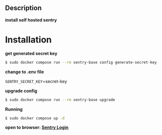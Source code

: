 ## Description
**install self hosted sentry**

# Installation
**get generated secret key**
~~~bash
$ sudo docker compose run --rm sentry-base config generate-secret-key
~~~

**change to .env file**

`SENTRY_SECRET_KEY`=secret-key

**upgrade config**
~~~bash
$ sudo docker compose run --rm sentry-base upgrade
~~~

**Running**
~~~bash
$ sudo docker compose up -d
~~~

**open to browser:  [Sentry Login](http://0.0.0.0:9000/)**


#